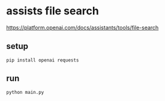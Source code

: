 # assists file search

https://platform.openai.com/docs/assistants/tools/file-search

## setup

```shell
pip install openai requests
```

## run

```shell
python main.py
```
